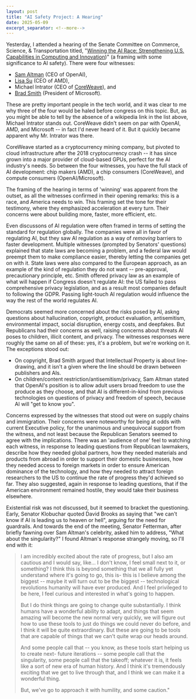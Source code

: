 ```yaml
---
layout: post
title: "AI Safety Project: A Hearing"
date: 2025-05-09
excerpt_separator: <!--more-->
---
```


Yesterday, I attended a hearing of the Senate Committee on Commerce, Science, & Transportation titled, "[Winning the AI Race: Strengthening U.S. Capabilities in Computing and Innovation](https://www.commerce.senate.gov/2025/5/winning-the-ai-race-strengthening-u-s-capabilities-in-computing-and-innovation_2))" (a framing with some significance to AI safety).<!--more-->  There were four witnesses: 
- [Sam Altman](https://en.wikipedia.org/wiki/Sam_Altman) (CEO of OpenAI),
- [Lisa Su](https://en.wikipedia.org/wiki/Lisa_Su) (CEO of AMD),
- Michael Intrator (CEO of [CoreWeave](https://en.wikipedia.org/wiki/CoreWeave)), and
- [Brad Smith](https://en.wikipedia.org/wiki/Brad_Smith_(American_lawyer)) (President of Microsoft).

These are pretty important people in the tech world, and it was clear to me why three of the four would be haled before congress on this topic. But, as you might be able to tell by the absence of a wikipedia link in the list above, Michael Intrator stands out.  CoreWeave didn't seem on par with OpenAI, AMD, and Microsoft -- in fact I'd never heard of it.  But it quickly became apparent why Mr. Intrator was there.

CoreWeave started as a cryptocurrency mining company, but pivoted to cloud infrastructure after the 2018 cryptocurrency crash -- it has since grown into a major provider of cloud-based GPUs, perfect for the AI industry's needs.  So between the four witnesses, you have the full stack of AI development: chip makers (AMD), a chip consumers (CoreWeave), and compute consumers (OpenAI/Microsoft).

The framing of the hearing in terms of 'winning' was apparent from the outset, as all the witnesses confirmed in their opening remarks: this is a race, and America needs to win.  This framing set the tone for their testimony, where they emphasized acceleration at every turn.  Their concerns were about building more, faster, more efficient, etc.

Even discussons of AI regulation were often framed in terms of setting the standard for regulation globally. The companies were all in favor of regulating AI, but they saw AI regulation as a way of *removing* barriers to faster development.  Multiple witnesses (prompted by Senators' questions) explained that state laws are becoming a problem, and a federal law would preempt them to make compliance easier, thereby letting the companies get on with it.  State laws were also compared to the European approach, as an example of the kind of regulation they do not want -- pre-approval, precautionary principle, etc.  Smith offered privacy law as an example of what will happen if Congress doesn't regulate AI: the US failed to pass comprehensive privacy legislation, and as a result most companies default to following the GDPR.  Passing light-touch AI regulation would influence the way the rest of the world regulates AI.

Democrats seemed more concerned about the risks posed by AI, askng questions about hallucination, copyright, product evaluation, antisemitism, environmental impact, social disruption, energy costs, and deepfakes.  But Republicans had their concerns as well, raising concerns about threats AI poses to children, illicit content, and privacy.  The witnesses responses were roughly the same on all of these: yes, it's a problem, but we're working on it.  The exceptions stood out:
- On copyright, Brad Smith argued that Intellectual Property is about line-drawing, and it isn't a given where the line should be drawn between publishers and AIs.
- On children/content restriction/antisemitism/privacy, Sam Altman stated that OpenAI's position is to allow adult users broad freedom to use the produce as they choose, and that AI is different-in-kind from previous technologies on questions of privacy and freedom of speech, because AI will "get to know you".

Concerns expressed by the witnesses that stood out were on supply chains and immigration.  Their concerns were noteworthy for being at odds with current Executive policy, for the unanimous and unequivocal support from the witness, and not least because the Republican Senators seemed to agree with the implications. There was an 'audience of one' feel to watching each witness, in response to leading questions from Republican lawmakers, describe how they needed global partners, how they needed materials and products from abroad in order to support their domestic businesses, how they needed access to foreign markets in order to ensure American dominance of the technology, and how they needed to attract foreign researchers to the US to continue the rate of progress they'd achieved so far.  They also suggested, again in response to leading questions, that if the American environment remained hostile, they would take their business elsewhere.

Existential risk was not discussed, but it seemed to bracket the questioning.  Early, Senator Klobuchar quoted David Brooks as saying that "we can't know if AI is leading us to heaven or hell", arguing for the need for guardrails.  And towards the end of the meeting, Senator Fetterman, after briefly fawning over Sam Altman's celebrity, asked him to address, "What about the singularity?"  I found Altman's response strangely moving, so I'll end with it:

>I am incredibly excited about the rate of progress, but I also am cautious and I would say, like... I don't know, I feel small next to it, or something? I think this is beyond something that we all fully yet understand where it's going to go, this is- this is I believe among the biggest -- maybe it will turn out to be the biggest -- technological revolutions humanity will have ever produced.  And I feel privileged to be here, I feel curious and interested in what's going to happen. 
>
>But I do think things are going to change quite substantially.  I think humans have a wonderful ability to adapt, and things that seem amazing will become the new normal very quickly, we will figure out how to use these tools to just do things we could never do before, and I think it will be quite extraordinary.  But these are going to be tools that are capable of things that we can't quite wrap our heads around.
>
>And some people call that -- you know, as these tools start helping us to create next- future iterations -- some people call that the singularity, some people call that the takeoff; whatever it is, it feels like a sort of new era of human history. And I think it's tremendously exciting that we get to live through that, and I think we can make it a wonderful thing.
>
>But, we've go to approach it with humility, and some caution."

